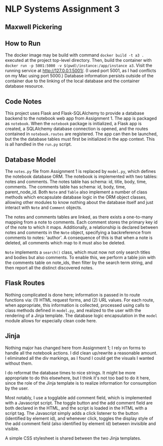 # NLP Systems Assignment 3
## Maxwell Pickering

## How to Run

The docker image may be build with command `docker build -t a3 .` executed at the project top-level directory. Then, build the container with `docker run -p 5001:5000 -v $(pwd)/instance:/app/instance a3`. Visit the running service at http://127.0.0.1:5001/. (I used port 5001, as I had conflicts on my Mac using port 5000.) Database information persists outside of the container due to the linking of the local database and the container database resource.

## Code Notes

This project uses Flask and Flask-SQLAlchemy to provide a database backend to the notebook web app from Assignment 1. The app is packaged as `notebook`. When the `notebook` package is initialized, a Flask app is created, a SQLAlchemy database connection is opened, and the routes contained in `notebook.routes` are registered. The app can then be launched, but the the database tables must first be initialized in the app context. This is all handled in the `run.py` script.

## Database Model

The `notes.py` file from Assignment 1 is replaced by `model.py`, which defines the notebook database ORM. The notebook is implemented with two tables: notes and comments. The notes table has schema: id, title, body, time, comments. The comments table has schema: id, body, time, parent_node_id. Both `Note` and `Table` also implement a number of class methods which encapsulate database logic in the ORM object classes, allowing other modules to know nothing about the database itself and just interact with `Note` and `Comment` objects.

The notes and comments tables are linked, as there exists a one-to-many mapping from a note to comments. Each comment stores the primary key id of the note to which it maps. Additionally, a relationship is declared between notes and comments in the `Note` object, specifying a backreference from comments to notes: 'author'. A consequence of this is that when a note is deleted, all comments which map to it must also be deleted.

`Note` implements a `search()` class, which must now not only search titles and bodies but also comments. To enable this, we perform a table join with the comments table on note_ids, then filter by the search term string, and then report all the distinct discovered notes.

## Flask Routes

Nothing complicated is done here; information is passed in to route functions via: (1) HTML request forms, and (2) URL values. For each route, when appropriate, this information is collected, processed using calls to class methods defined in `model.py`, and realized to the user with the rendering of a Jinja template. The database logic encapsulation in the `model` module allows for especially clean code here.

## Jinja

Nothing major has changed here from Assignment 1; I rely on forms to handle all the notebook actions. I did clean up/rewrite a reasonable amount. I eliminated all the div markings, as I found I could get the visuals I wanted without them.

I do reformat the database times to nice strings. It might be more appropriate to do this elsewhere, but I think it's not too bad to do it here, since the role of the Jinja template is to realize information for consumption by the user.

Most notably, I use a togglable add comment field, which is implemented with a Javascript script. The toggle button and the add comment field are both declared in the HTML, and the script is loaded in the HTML with a script tag. The Javascript simply adds a click listener to the button (identified by element id), and whenever click, toggles the display style of the add comment field (also identified by element id) between invisible and visible.

A simple CSS stylesheet is shared between the two Jinja templates.
